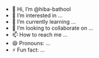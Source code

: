 - 👋 Hi, I’m @hiba-bathool
- 👀 I’m interested in ...
- 🌱 I’m currently learning ...
- 💞️ I’m looking to collaborate on ...
- 📫 How to reach me ...
- 😄 Pronouns: ...
- ⚡ Fun fact: ...

<!---
hiba-bathool/hiba-bathool is a ✨ special ✨ repository because its `README.md` (this file) appears on your GitHub profile.
You can click the Preview link to take a look at your changes.
--->
